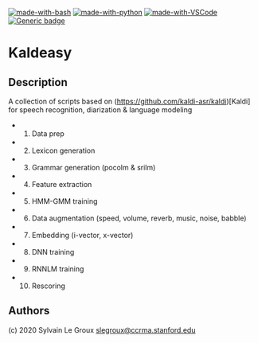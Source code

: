 <!-- [![forthebadge](https://forthebadge.com/images/badges/made-with-python.svg)](https://forthebadge.com) -->
[![made-with-bash](https://img.shields.io/badge/Made%20with-Bash-1f425f.svg)](https://www.gnu.org/software/bash/)
[![made-with-python](https://img.shields.io/badge/Made%20with-Python-1f425f.svg)](https://www.python.org/)
[![made-with-VSCode](https://img.shields.io/badge/Made%20for-VSCode-1f425f.svg)](https://code.visualstudio.com/)
[![Generic badge](https://img.shields.io/badge/Made%20for-Kaldi-1f425f.svg)](https://shields.io/)

# Kaldeasy
## Description
A collection of scripts based on (https://github.com/kaldi-asr/kaldi)[Kaldi] for speech recognition, diarization & language modeling
- 1. Data prep
- 2. Lexicon generation
- 3. Grammar generation (pocolm & srilm)
- 4. Feature extraction
- 5. HMM-GMM training
- 6. Data augmentation (speed, volume, reverb, music, noise, babble)
- 7. Embedding (i-vector, x-vector)
- 8. DNN training
- 9. RNNLM training
- 10. Rescoring

## Authors
(c) 2020 Sylvain Le Groux <slegroux@ccrma.stanford.edu>
